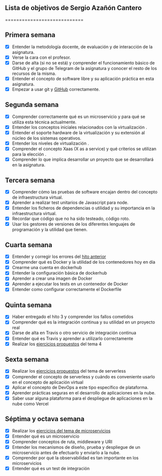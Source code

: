## Lista de objetivos de Sergio Azañón Cantero


============================


## Primera semana 
- [x] Entender la metodología docente, de evaluación y de interacción de la asignatura.
- [x] Verse la cara con el profesor.
- [x] Darse de alta (si no se está) y comprender el funcionamiento básico de GitHub y el grupo de Telegram de la asignatura y conocer el resto de los recursos de la misma.
- [x] Entender el concepto de software libre y su aplicación práctica en esta asignatura.
- [x] Empezar a usar git y [GitHub](https://www.github.com) correctamente.

## Segunda semana 
- [X] Comprender correctamente qué es un microservicio y para qué se utiliza esta técnica actualmente.
- [X] Entender los conceptos iniciales relacionados con la virtualización .
- [X] Entender el soporte hardware de la virtualización y su extensión al núcleo de los sistemas operativos.
- [X] Entender los niveles de virtualización .
- [X] Comprender el concepto Xaas (X as a service) y qué criterios se utilizan para la elección .
- [X] Comprender lo que implica desarrollar un proyecto que se desarrollará en la asignatura.

## Tercera semana 
- [X] Comprender cómo las pruebas de software encajan dentro del concepto de infraestructura virtual.
- [X] Aprender a realizar test unitarios de Javascript para node.
- [X] Entender los ficheros de dependencias o utilidad y su importancia en la infraestructura virtual.
- [X] Recordar que código que no ha sido testeado, código roto.
- [X] Usar los gestores de versiones de los diferentes lenguajes de programación y la utilidad que tienen.

## Cuarta semana
- [X] Entender y corregir los errores del [hito anterior](https://github.com/JJ/IV-20-21/blob/master/sesiones/semana-05.md)
- [X] Comprender qué es Docker y la utilidad de los contenedores hoy en día
- [X] Crearme una cuenta en dockerhub
- [X] Entender la configuración básica de dockerhub
- [X] Aprender a crear una imagen de Docker
- [X] Aprender a ejecutar los tests en un contenedor de Docker
- [X] Entender como configurar correctamente el Dockerfile

## Quinta semana
- [X] Haber entregado el hito 3 y comprender los fallos cometidos
- [X] Comprender qué es la integración continua y su utilidad en un proyecto real
- [X] Darse de alta en Travis o otro servicio de integración continua
- [X] Entender qué es Travis y aprender a utilizarlo correctamente
- [X] Realizar los [ejercicios propuestos](https://github.com/sergiocantero8/IV-Autoevaluacion/tree/main/TEMA%204) del tema 4

## Sexta semana
- [X] Realizar los [ejercicios propuestos](https://github.com/sergiocantero8/IV-Autoevaluacion/blob/main/serverless.md) del tema de serverless
- [X] Comprender el concepto de serverless y cuándo es conveniente usarlo en el concepto de aplicación virtual
- [X] Aplicar el concepto de DevOps a este tipo específico de plataforma.
- [X] Aprender prácticas seguras en el desarrollo de aplicaciones en la nube.
- [X] Saber usar alguna plataforma para el despliegue de aplicaciones en la nube como Vercel

## Séptima y octava semana 
- [X] Realizar los [ejercicios del tema de microservicios](https://github.com/sergiocantero8/IV-Autoevaluacion/blob/main/microservicios.md)
- [X] Entender qué es un microservicio
- [X] Comprender conceptos de ruta, middleware y URI
- [X] Entender los mecanismos de diseño, prueba y despliegue de un microservicio antes de efectuarlo y enviarlo a la nube.
- [X] Comprender por qué la observabilidad es tan importante en los microservicios
- [X] Entender qué es un test de integración

